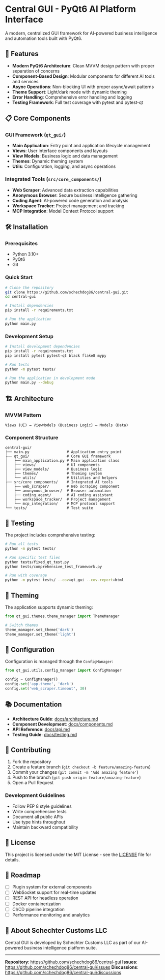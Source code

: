 # Central GUI - PyQt6 AI Platform Interface

A modern, centralized GUI framework for AI-powered business intelligence and automation tools built with PyQt6.

## 🚀 Features

- **Modern PyQt6 Architecture**: Clean MVVM design pattern with proper separation of concerns
- **Component-Based Design**: Modular components for different AI tools and services
- **Async Operations**: Non-blocking UI with proper async/await patterns
- **Theme Support**: Light/dark mode with dynamic theming
- **Error Handling**: Comprehensive error handling and logging
- **Testing Framework**: Full test coverage with pytest and pytest-qt

## 📋 Core Components

### GUI Framework (`qt_gui/`)
- **Main Application**: Entry point and application lifecycle management
- **Views**: User interface components and layouts
- **View Models**: Business logic and data management
- **Themes**: Dynamic theming system
- **Utils**: Configuration, logging, and async operations

### Integrated Tools (`src/core_components/`)
- **Web Scraper**: Advanced data extraction capabilities
- **Anonymous Browser**: Secure business intelligence gathering
- **Coding Agent**: AI-powered code generation and analysis
- **Workspace Tracker**: Project management and tracking
- **MCP Integration**: Model Context Protocol support

## 🛠️ Installation

### Prerequisites
- Python 3.10+
- PyQt6
- Git

### Quick Start
```bash
# Clone the repository
git clone https://github.com/schechdog86/central-gui.git
cd central-gui

# Install dependencies
pip install -r requirements.txt

# Run the application
python main.py
```

### Development Setup
```bash
# Install development dependencies
pip install -r requirements.txt
pip install pytest pytest-qt black flake8 mypy

# Run tests
python -m pytest tests/

# Run the application in development mode
python main.py --debug
```

## 🏗️ Architecture

### MVVM Pattern
```
Views (UI) ↔ ViewModels (Business Logic) ↔ Models (Data)
```

### Component Structure
```
central-gui/
├── main.py                 # Application entry point
├── qt_gui/                 # Core GUI framework
│   ├── main_application.py # Main application class
│   ├── views/              # UI components
│   ├── view_models/        # Business logic
│   ├── themes/             # Theming system
│   └── utils/              # Utilities and helpers
├── src/core_components/    # Integrated AI tools
│   ├── web_scraper/        # Web scraping component
│   ├── anonymous_browser/  # Browser automation
│   ├── coding_agent/       # AI coding assistant
│   ├── workspace_tracker/  # Project management
│   └── mcp_integration/    # MCP protocol support
└── tests/                  # Test suite
```

## 🧪 Testing

The project includes comprehensive testing:

```bash
# Run all tests
python -m pytest tests/

# Run specific test files
python tests/fixed_qt_test.py
python tests/comprehensive_test_framework.py

# Run with coverage
python -m pytest tests/ --cov=qt_gui --cov-report=html
```

## 🎨 Theming

The application supports dynamic theming:

```python
from qt_gui.themes.theme_manager import ThemeManager

# Switch themes
theme_manager.set_theme('dark')
theme_manager.set_theme('light')
```

## 🔧 Configuration

Configuration is managed through the `ConfigManager`:

```python
from qt_gui.utils.config_manager import ConfigManager

config = ConfigManager()
config.set('app.theme', 'dark')
config.set('web_scraper.timeout', 30)
```

## 📚 Documentation

- **Architecture Guide**: [docs/architecture.md](docs/architecture.md)
- **Component Development**: [docs/components.md](docs/components.md)
- **API Reference**: [docs/api.md](docs/api.md)
- **Testing Guide**: [docs/testing.md](docs/testing.md)

## 🤝 Contributing

1. Fork the repository
2. Create a feature branch (`git checkout -b feature/amazing-feature`)
3. Commit your changes (`git commit -m 'Add amazing feature'`)
4. Push to the branch (`git push origin feature/amazing-feature`)
5. Open a Pull Request

### Development Guidelines
- Follow PEP 8 style guidelines
- Write comprehensive tests
- Document all public APIs
- Use type hints throughout
- Maintain backward compatibility

## 📄 License

This project is licensed under the MIT License - see the [LICENSE](LICENSE) file for details.

## 🎯 Roadmap

- [ ] Plugin system for external components
- [ ] WebSocket support for real-time updates
- [ ] REST API for headless operation
- [ ] Docker containerization
- [ ] CI/CD pipeline integration
- [ ] Performance monitoring and analytics

## 🏢 About Schechter Customs LLC

Central GUI is developed by Schechter Customs LLC as part of our AI-powered business intelligence platform suite.

---

**Repository**: https://github.com/schechdog86/central-gui
**Issues**: https://github.com/schechdog86/central-gui/issues
**Discussions**: https://github.com/schechdog86/central-gui/discussions